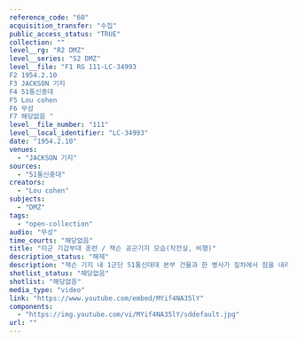 ```yaml
---
reference_code: "60"
acquisition_transfer: "수집"
public_access_status: "TRUE"
collection: ""
level__rg: "R2 DMZ"
level__series: "S2 DMZ"
level__file: "F1 RG 111-LC-34993
F2 1954.2.10
F3 JACKSON 기지
F4 51통신중대
F5 Lou cohen
F6 무성 
F7 해당없음 "
level__file_number: "111"
level__local_identifier: "LC-34993"
date: "1954.2.10"
venues: 
  - "JACKSON 기지"
sources: 
  - "51통신중대"
creators: 
  - "Lou cohen"
subjects: 
  - "DMZ"
tags: 
  - "open-collection"
audio: "무성"
time_courts: "해당없음"
title: "미군 기갑부대 훈련 / 잭슨 공군기지 모습(작전실, 비행)"
description_status: "해제"
description: "잭슨 기지 내 1군단 51통신대대 본부 건물과 한 병사가 짚차에서 짐을 내리는 장면, 기지 내의 건물 모습, 기지 정문에 보초와 잭슨기지 표지판, 헌병이 교통정리하는 장면, 한국경찰의 보초서는 장면, 잭슨 기지의 작전실과 비행기 정비하는 장면 등으로 구성되어 있다."
shotlist_status: "해당없음"
shotlist: "해당없음"
media_type: "video"
link: "https://www.youtube.com/embed/MYif4NA35lY"
components: 
  - "https://img.youtube.com/vi/MYif4NA35lY/sddefault.jpg"
url: ""
---
```

